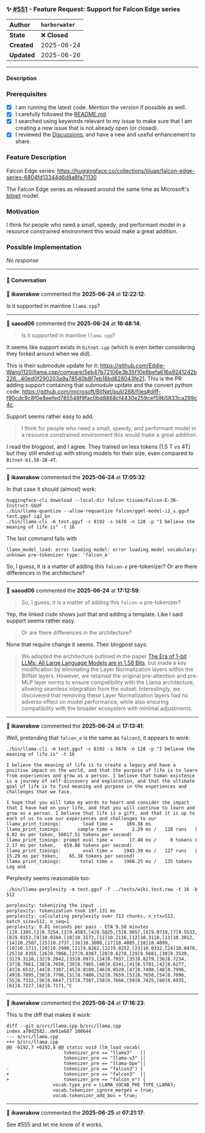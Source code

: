 ### ✨ [#551](https://github.com/ikawrakow/ik_llama.cpp/issues/551) - Feature Request: Support for Falcon Edge series

| **Author** | `harborwater` |
| :--- | :--- |
| **State** | ❌ **Closed** |
| **Created** | 2025-06-24 |
| **Updated** | 2025-06-26 |

---

#### Description

### Prerequisites

- [x] I am running the latest code. Mention the version if possible as well.
- [x] I carefully followed the [README.md](https://github.com/ggerganov/llama.cpp/blob/master/README.md).
- [x] I searched using keywords relevant to my issue to make sure that I am creating a new issue that is not already open (or closed).
- [x] I reviewed the [Discussions](https://github.com/ggerganov/llama.cpp/discussions), and have a new and useful enhancement to share.

### Feature Description

Falcon Edge series: https://huggingface.co/collections/tiiuae/falcon-edge-series-6804fd13344d6d8a8fa71130

The Falcon Edge series as released around the same time as Microsoft's [bitnet](https://huggingface.co/microsoft/bitnet-b1.58-2B-4T) model.


### Motivation

I think for people who need a small, speedy, and performant model in a resource constrained environment this would make a great addition. 

### Possible Implementation

_No response_

---

#### 💬 Conversation

👤 **ikawrakow** commented the **2025-06-24** at **12:22:12**:<br>

Is it supported in mainline `llama.cpp`?

---

👤 **saood06** commented the **2025-06-24** at **16:48:14**:<br>

> Is it supported in mainline `llama.cpp`?

It seems like support exists in `bitnet.cpp` (which is even better considering they forked around when we did). 

This is their submodule update for it: https://github.com/Eddie-Wang1120/llama.cpp/compare/5eb47b72106e3b35f10e8befa616a9241242b226...40ed0f290203a9a78540b8f7eb18bd828043fe21. 
This is the PR adding support containing that submodule update and the convert python code: https://github.com/microsoft/BitNet/pull/268/files#diff-f90cdc9c8f0e8eefed785548f9fac0bd8868cf4430e259cef59b5833ca299c4c.

Support seems rather easy to add.

>I think for people who need a small, speedy, and performant model in a resource constrained environment this would make a great addition.

I read the blogpost, and I agree. They trained on less tokens (1.5 T vs 4T) but they still ended up with strong models for their size, even compared to `Bitnet-b1.58-2B-4T`.

---

👤 **ikawrakow** commented the **2025-06-24** at **17:05:32**:<br>

In that case it should (almost) work:
```
huggingface-cli download --local-dir falcon tiiuae/Falcon-E-3B-Instruct-GGUF
./bin/llama-quantize --allow-requantize falcon/ggml-model-i2_s.gguf test.gguf iq2_bn
./bin/llama-cli -m test.gguf -c 8192 -s 5678 -n 128 -p "I believe the meaning of life is" -t 16
```
The last command fails with 
```
llama_model_load: error loading model: error loading model vocabulary: unknown pre-tokenizer type: 'falcon_e'
```
So, I guess, it is a matter of adding this `falcon-e` pre-tokenizer? Or are there differences in the architecture?

---

👤 **saood06** commented the **2025-06-24** at **17:12:59**:<br>

> So, I guess, it is a matter of adding this `falcon-e` pre-tokenizer? 

Yep, the linked code shows just that and adding a template. Like I said support seems rather easy.

>Or are there differences in the architecture?

None that require change it seems. Their blogpost says:

>We adopted the architecture outlined in the paper [The Era of 1-bit LLMs: All Large Language Models are in 1.58 Bits](https://arxiv.org/abs/2402.17764), but made a key modification by eliminating the Layer Normalization layers within the BitNet layers. However, we retained the original pre-attention and pre-MLP layer norms to ensure compatibility with the Llama architecture, allowing seamless integration from the outset. Interestingly, we discovered that removing these Layer Normalization layers had no adverse effect on model performance, while also ensuring compatibility with the broader ecosystem with minimal adjustments.

---

👤 **ikawrakow** commented the **2025-06-24** at **17:13:41**:<br>

Well, pretending that `falcon_e` is the same as `falcon3`, it appears to work:
```
./bin/llama-cli -m test.gguf -c 8192 -s 5678 -n 128 -p "I believe the meaning of life is" -t 16

I believe the meaning of life is to create a legacy and have a positive impact on the world, and that the purpose of life is to learn from experiences and grow as a person. I believe that human existence is a journey of self-discovery and exploration, and that the ultimate goal of life is to find meaning and purpose in the experiences and challenges that we face. 

I hope that you will take my words to heart and consider the impact that I have had on your life, and that you will continue to learn and grow as a person. I believe that life is a gift, and that it is up to each of us to use our experiences and challenges to our
llama_print_timings:        load time =     169.38 ms
llama_print_timings:      sample time =       2.29 ms /   128 runs   (    0.02 ms per token, 56017.51 tokens per second)
llama_print_timings: prompt eval time =      17.40 ms /     8 tokens (    2.17 ms per token,   459.80 tokens per second)
llama_print_timings:        eval time =    1942.39 ms /   127 runs   (   15.29 ms per token,    65.38 tokens per second)
llama_print_timings:       total time =    1968.25 ms /   135 tokens
Log end
```

Perplexity seems reasonable too:
```
./bin/llama-perplexity -m test.gguf -f ../tests/wiki.test.raw -t 16 -b 512

perplexity: tokenizing the input ..
perplexity: tokenization took 197.131 ms
perplexity: calculating perplexity over 713 chunks, n_ctx=512, batch_size=512, n_seq=1
perplexity: 0.81 seconds per pass - ETA 9.58 minutes
[1]8.1305,[2]8.7254,[3]9.4583,[4]9.5025,[5]8.9857,[6]9.0719,[7]9.5533,[8]9.9153,[9]10.0344,[10]10.1572,[11]10.2116,[12]10.3118,[13]10.3012,[14]10.2507,[15]10.2737,[16]10.3008,[17]10.4085,[18]10.4099,[19]10.1711,[20]10.2990,[21]9.8262,[22]9.8252,[23]10.0332,[24]10.0470,[25]10.0355,[26]9.7866,[27]9.8367,[28]9.6278,[29]9.5681,[30]9.3539,[31]9.3138,[32]9.2042,[33]8.8973,[34]8.7937,[35]8.8279,[36]8.7234,[37]8.7861,[38]8.7650,[39]8.7465,[40]8.6341,[41]8.5701,[42]8.6277,[43]8.6532,[44]8.7307,[45]8.8189,[46]8.8520,[47]8.7498,[48]8.7996,[49]8.7895,[50]8.7798,[51]8.7480,[52]8.7659,[53]8.7650,[54]8.7096,[55]8.7332,[56]8.6647,[57]8.7387,[58]8.7666,[59]8.7425,[60]8.6935,[61]8.7227,[62]8.7171,^C
```

---

👤 **ikawrakow** commented the **2025-06-24** at **17:16:23**:<br>

This is the diff that makes it work:
```
diff --git a/src/llama.cpp b/src/llama.cpp
index a70d2582..de91e687 100644
--- a/src/llama.cpp
+++ b/src/llama.cpp
@@ -6192,7 +6192,8 @@ static void llm_load_vocab(
                     tokenizer_pre == "llama3"   ||
                     tokenizer_pre == "llama-v3" ||
                     tokenizer_pre == "llama-bpe"||
-                    tokenizer_pre == "falcon3") {
+                    tokenizer_pre == "falcon3"  ||
+                    tokenizer_pre == "falcon_e") {
                 vocab.type_pre = LLAMA_VOCAB_PRE_TYPE_LLAMA3;
                 vocab.tokenizer_ignore_merges = true;
                 vocab.tokenizer_add_bos = true;
```

---

👤 **ikawrakow** commented the **2025-06-25** at **07:21:17**:<br>

See #555 and let me know of it works.
